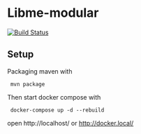 # Libme-modular

[![Build Status](https://travis-ci.org/Braidner/Libme-modular.svg?branch=master)](https://travis-ci.org/Braidner/Libme-modular)

## Setup
Packaging maven with
```
 mvn package
```
Then start docker compose with
```
 docker-compose up -d --rebuild
```
open http://localhost/ or http://docker.local/